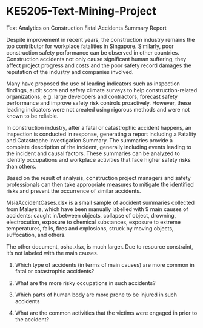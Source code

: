 # KE5205-Text-Mining-Project
Text Analytics on Construction Fatal Accidents Summary Report

Despite improvement in recent years, the construction industry remains the top contributor for workplace fatalities in Singapore. Similarly, poor construction safety performance can be observed in other countries. Construction accidents not only cause significant human suffering, they affect project progress and costs and the poor safety record damages the reputation of the industry and companies involved. 

Many have proposed the use of leading indicators such as inspection findings, audit score and safety climate surveys to help construction-related organizations, e.g. large developers and contractors, forecast safety performance and improve safety risk controls proactively. However, these leading indicators were not created using rigorous methods and were not known to be reliable.

In construction industry, after a fatal or catastrophic accident happens, an inspection is conducted in response, generating a report including a Fatality and Catastrophe Investigation Summary. The summaries provide a complete description of the incident, generally including events leading to the incident and causal factors. These summaries can be analyzed to identify occupations and workplace activities that face higher safety risks than others. 

Based on the result of analysis, construction project managers and safety professionals can then take appropriate measures to mitigate the identified risks and prevent the occurrence of similar accidents.

MsiaAccidentCases.xlsx is a small sample of accident summaries collected from Malaysia, which have been manually labelled with 9 main causes of accidents:  caught in/between objects, collapse of object, drowning, electrocution, exposure to chemical substances, exposure to extreme temperatures, falls, fires and explosions, struck by moving objects, suffocation, and others.

The other document, osha.xlsx, is much larger. Due to resource constraint, it’s not labeled with the main causes.

1.	Which type of accidents (in terms of main causes) are more common in fatal or catastrophic accidents?

2.	What are the more risky occupations in such accidents?

3.	Which parts of human body are more prone to be injured in such accidents

4.	What are the common activities that the victims were engaged in prior to the accident?

